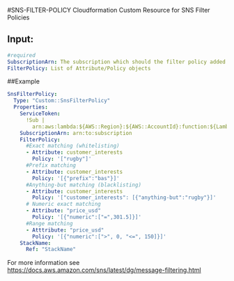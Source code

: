 #SNS-FILTER-POLICY
Cloudformation Custom Resource for SNS Filter Policies

## Input:

```yaml
#required
SubscriptionArn: The subscription which should the filter policy added to
FilterPolicy: List of Attribute/Policy objects
```

##Example

```yaml
SnsFilterPolicy: 
  Type: "Custom::SnsFilterPolicy"
  Properties: 
    ServiceToken:
      !Sub |
        arn:aws:lambda:${AWS::Region}:${AWS::AccountId}:function:${LambdaFunctionName}
    SubscriptionArn: arn:to:subscription
    FilterPolicy:
      #Exact matching (whitelisting)
      - Attribute: customer_interests
        Policy: '["rugby"]'
      #Prefix matching
      - Attribute: customer_interests
        Policy: '[{"prefix":"bas"}]'
      #Anything-but matching (blacklisting)
      - Attribute: customer_interests
        Policy: '["customer_interests": [{"anything-but":"rugby"}]'
      # Numeric exact matching
      - Attribute: "price_usd"
        Policy: '[{"numeric":["=",301.5]}]'
      #Range matching
      - Atttribute: "price_usd"
        Policy: '[{"numeric":[">", 0, "<=", 150]}]'
    StackName: 
      Ref: "StackName"      
```


For more information see
https://docs.aws.amazon.com/sns/latest/dg/message-filtering.html